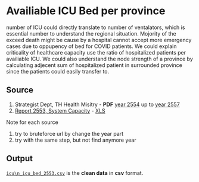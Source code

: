 # Availiable ICU Bed per province

number of ICU could directly translate to number of ventalators, which is essential number to understand the regional situation.
Mojority of the exceed death might be cause by a hospital cannot accept more emergency cases due to oppupency of bed for COVID patients.
We could explain criticality of healthcare capacity use the ratio of hospitalized patients per availiable ICU.
We could also understand the node strength of a province by calculating adjecent sum of hospitalized patient in surrounded province since the patients could easily transfer to.

## Source
1. Strategist Dept, TH Health Misitry - **PDF** [year 2554](http://thcc.or.th/download/gishealth/report-gis54.pdf) up to [year 2557](http://thcc.or.th/download/gishealth/report-gis57.pdf)
2. [Report 2553, System Capacity](http://hrm.moph.go.th/res53/res-rep2553.html) - [XLS](http://hrm.moph.go.th/res53/report53/res53-tb09.xls)

Note for each source
1. try to bruteforce url by change the year part
2. try with the same step, but not find anymore year

## Output
[`icu\n_icu_bed_2553.csv`](icu\n_icu_bed_2553.csv)  is the **clean data** in **csv** format.
